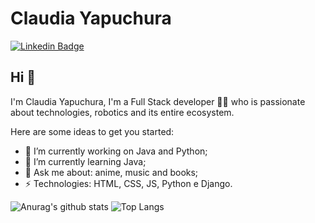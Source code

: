 # Claudia Yapuchura

[![Linkedin Badge](https://img.shields.io/badge/-claudiayapuchura21-blue?style=flat-square&logo=Linkedin&logoColor=white&link=https://www.linkedin.com/in/claudia-yapuchura-saire/)](https://www.linkedin.com/in/claudia-yapuchura-saire//)
## Hi 👋
I'm Claudia Yapuchura, I'm a Full Stack developer 👨‍💻 who is passionate about technologies, robotics and its entire ecosystem. 

<!--
**ClaudiaYapuchura21/ClaudiaYapuchura21** is a ✨ _special_ ✨ repository because its `README.md` (this file) appears on your GitHub profile.
-->

Here are some ideas to get you started:

- 🔭 I’m currently working on Java and Python;
- 🌱 I’m currently learning Java; 
- 💬 Ask me about: anime, music and books;
- ⚡ Technologies: HTML, CSS, JS, Python e Django.

![Anurag's github stats](https://github-readme-stats.vercel.app/api?username=ClaudiaYapuchura21&show_icons=truea&layout=compact&theme=compact)
![Top Langs](https://github-readme-stats.vercel.app/api/top-langs/?username=ClaudiaYapuchura21&layout=compact&theme=compact)

